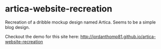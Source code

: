# artica-website-recreation
Recreation of a dribble mockup design named Artica. Seems to be a simple blog design.

Checkout the demo for this site here: http://jordanthomp81.github.io/artica-website-recreation

